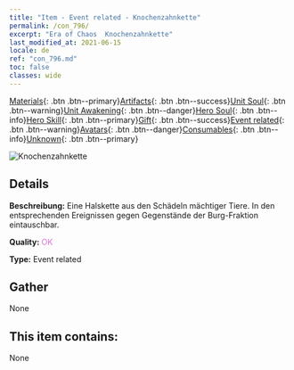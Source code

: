 ```yaml
---
title: "Item - Event related - Knochenzahnkette"
permalink: /con_796/
excerpt: "Era of Chaos  Knochenzahnkette"
last_modified_at: 2021-06-15
locale: de
ref: "con_796.md"
toc: false
classes: wide
---
```

 [Materials](/ItemsDE/){: .btn .btn--primary}[Artifacts](/ItemsDE/Artifacts/){: .btn .btn--success}[Unit Soul](/ItemsDE/UnitSoul/){: .btn .btn--warning}[Unit Awakening](/ItemsDE/UnitAwakening/){: .btn .btn--danger}[Hero Soul](/ItemsDE/HeroSoul/){: .btn .btn--info}[Hero Skill](/ItemsDE/HeroSkill/){: .btn .btn--primary}[Gift](/ItemsDE/Gift/){: .btn .btn--success}[Event related](/ItemsDE/Events/){: .btn .btn--warning}[Avatars](/ItemsDE/Avatars/){: .btn .btn--danger}[Consumables](/ItemsDE/Consumables/){: .btn .btn--info}[Unknown](/ItemsDE/Unknown/){: .btn .btn--primary}

 ![Knochenzahnkette](/images/t/i_3054.png)

## Details
 **Beschreibung:** Eine Halskette aus den Schädeln mächtiger Tiere. In den entsprechenden Ereignissen gegen Gegenstände der Burg-Fraktion eintauschbar.

 **Quality:** <span style="color: #DA70D6">OK</span>

 **Type:** Event related

## Gather

  None

## This item contains:

  None

